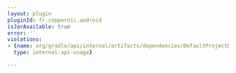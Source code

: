```yaml
---
layout: plugin
pluginId: fr.coppernic.android
isJarAvailable: true
error: ''
violations:
- {name: org/gradle/api/internal/artifacts/dependencies/DefaultProjectDependency,
  type: internal-api-usage}

---
```

